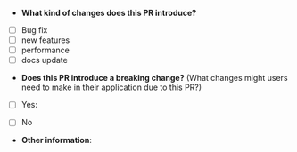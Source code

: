 * **What kind of changes does this PR introduce?** 
- [ ] Bug fix
- [ ] new features
- [ ] performance 
- [ ] docs update

* **Does this PR introduce a breaking change?** (What changes might users need to make in their application due to this PR?)
- [ ] Yes:
- [ ] No


* **Other information**:

